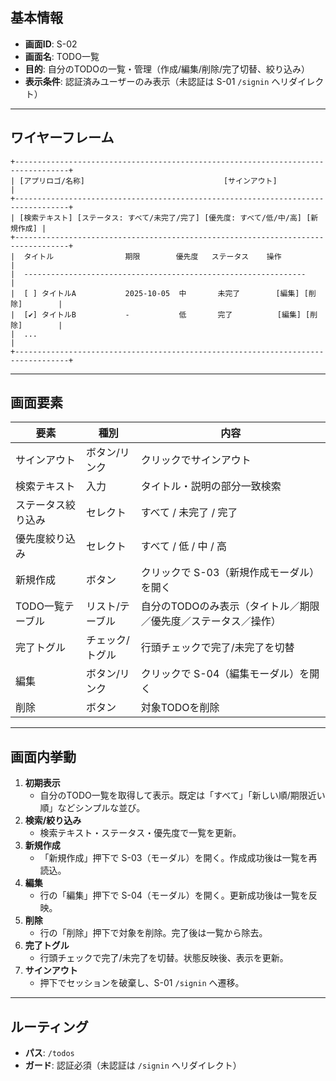 ## 基本情報
- **画面ID**: S-02
- **画面名**: TODO一覧
- **目的**: 自分のTODOの一覧・管理（作成/編集/削除/完了切替、絞り込み）
- **表示条件**: 認証済みユーザーのみ表示（未認証は S-01 `/signin` へリダイレクト）

---
## ワイヤーフレーム

```
+----------------------------------------------------------------------------------+
| [アプリロゴ/名称]                               [サインアウト]                  |
+----------------------------------------------------------------------------------+
| [検索テキスト] [ステータス: すべて/未完了/完了] [優先度: すべて/低/中/高] [新規作成] |
+----------------------------------------------------------------------------------+
|  タイトル                期限        優先度   ステータス    操作                 |
|  ---------------------------------------------------------------                |
|  [ ] タイトルA           2025-10-05  中       未完了        [編集] [削除]        |
|  [✔] タイトルB           -           低       完了          [編集] [削除]        |
|  ...                                                                            |
+----------------------------------------------------------------------------------+

```
---
## 画面要素

| 要素         | 種別       | 内容                                |
| ---------- | -------- | --------------------------------- |
| サインアウト     | ボタン/リンク  | クリックでサインアウト                       |
| 検索テキスト     | 入力       | タイトル・説明の部分一致検索                    |
| ステータス絞り込み  | セレクト     | すべて / 未完了 / 完了                    |
| 優先度絞り込み    | セレクト     | すべて / 低 / 中 / 高                   |
| 新規作成       | ボタン      | クリックで S-03（新規作成モーダル）を開く           |
| TODO一覧テーブル | リスト/テーブル | 自分のTODOのみ表示（タイトル／期限／優先度／ステータス／操作） |
| 完了トグル      | チェック/トグル | 行頭チェックで完了/未完了を切替                  |
| 編集         | ボタン/リンク  | クリックで S-04（編集モーダル）を開く             |
| 削除         | ボタン      | 対象TODOを削除                         |

---
## 画面内挙動
1. **初期表示**
    - 自分のTODO一覧を取得して表示。既定は「すべて」「新しい順/期限近い順」などシンプルな並び。
2. **検索/絞り込み**
    - 検索テキスト・ステータス・優先度で一覧を更新。
3. **新規作成**
    - 「新規作成」押下で S-03（モーダル）を開く。作成成功後は一覧を再読込。
4. **編集**
    - 行の「編集」押下で S-04（モーダル）を開く。更新成功後は一覧を反映。
5. **削除**
    - 行の「削除」押下で対象を削除。完了後は一覧から除去。
6. **完了トグル**
    - 行頭チェックで完了/未完了を切替。状態反映後、表示を更新。
7. **サインアウト**
    - 押下でセッションを破棄し、S-01 `/signin` へ遷移。

---
## ルーティング
- **パス**: `/todos`
- **ガード**: 認証必須（未認証は `/signin` へリダイレクト）